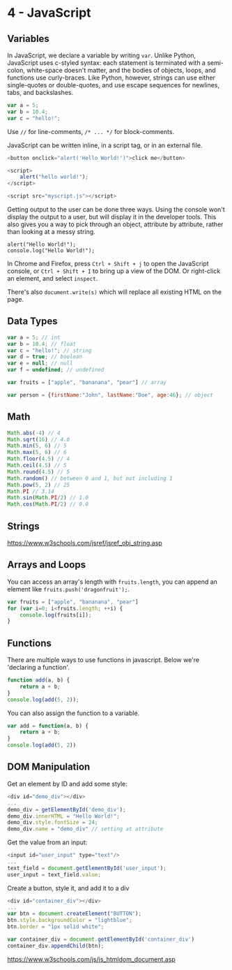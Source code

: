 
# 4 - JavaScript


## Variables

In JavaScript, we declare a variable by writing `var`. Unlike Python, JavaScript uses c-styled syntax: each statement is terminated with a semi-colon, white-space doesn't matter, and the bodies of objects, loops, and functions use curly-braces. Like Python, however, strings can use either single-quotes or double-quotes, and use escape sequences for newlines, tabs, and backslashes.

```JavaScript
var a = 5;
var b = 10.4;
var c = "hello!";
```

Use `//` for line-comments, `/* ... */` for block-comments.

JavaScript can be written inline, in a script tag, or in an external file.

```JavaScript
<button onclick="alert('Hello World!')">click me</button>

<script>
    alert("hello world!");
</script>

<script src="myscript.js"></script>
```

Getting output to the user can be done three ways. Using the console won't display the output to a user, but will display it in the developer tools. This also gives you a way to pick through an object, attribute by attribute, rather than looking at a messy string.

```
alert("Hello World!");
console.log("Hello World!");
```

In Chrome and Firefox, press `Ctrl + Shift + j` to open the JavaScript console, or `Ctrl + Shift + I` to bring up a view of the DOM. Or right-click an element, and select `inspect`.

There's also `document.write(s)` which will replace all existing HTML on the page.

## Data Types

```JavaScript
var a = 5; // int
var b = 10.4; // float
var c = "hello!"; // string
var d = true; // boolean
var e = null; // null
var f = undefined; // undefined

var fruits = ["apple", "bananana", "pear"] // array

var person = {firstName:"John", lastName:"Doe", age:46}; // object
```

## Math


```JavaScript
Math.abs(-4) // 4
Math.sqrt(16) // 4.0
Math.min(5, 6) // 5
Math.max(5, 6) // 6
Math.floor(4.5) // 4
Math.ceil(4.5) // 5
Math.round(4.5) // 5
Math.random() // between 0 and 1, but not including 1
Math.pow(5, 2) // 25
Math.PI // 3.14
Math.sin(Math.PI/2) // 1.0
Math.cos(Math.PI/2) // 0.0
```

## Strings

https://www.w3schools.com/jsref/jsref_obj_string.asp

## Arrays and Loops

You can access an array's length with `fruits.length`, you can append an element like `fruits.push('dragonfruit');`.

```JavaScript
var fruits = ["apple", "bananana", "pear"]
for (var i=0; i<fruits.length; ++i) {
    console.log(fruits[i]);
}
```


## Functions

There are multiple ways to use functions in javascript. Below we're 'declaring a function'.

```JavaScript
function add(a, b) {
    return a + b;
}
console.log(add(5, 2));
```

You can also assign the function to a variable.

```JavaScript
var add = function(a, b) {
    return a + b;
}
console.log(add(5, 2))
```


## DOM Manipulation

Get an element by ID and add some style:
```JavaScript
<div id="demo_div"></div>
...
demo_div = getElementById('demo_div');
demo_div.innerHTML = "Hello World!";
demo_div.style.fontSize = 24;
demo_div.name = "demo_div" // setting at attribute
```

Get the value from an input:
```JavaScript
<input id="user_input" type="text"/>
...
text_field = document.getElementById('user_input');
user_input = text_field.value;
```

Create a button, style it, and add it to a div
```Javascript
<div id="container_div"></div>
...
var btn = document.createElement("BUTTON");
btn.style.backgroundColor = "lightblue";
btn.border = "1px solid white";

var container_div = document.getElementById('container_div')
container_div.appendChild(btn);
```

https://www.w3schools.com/js/js_htmldom_document.asp